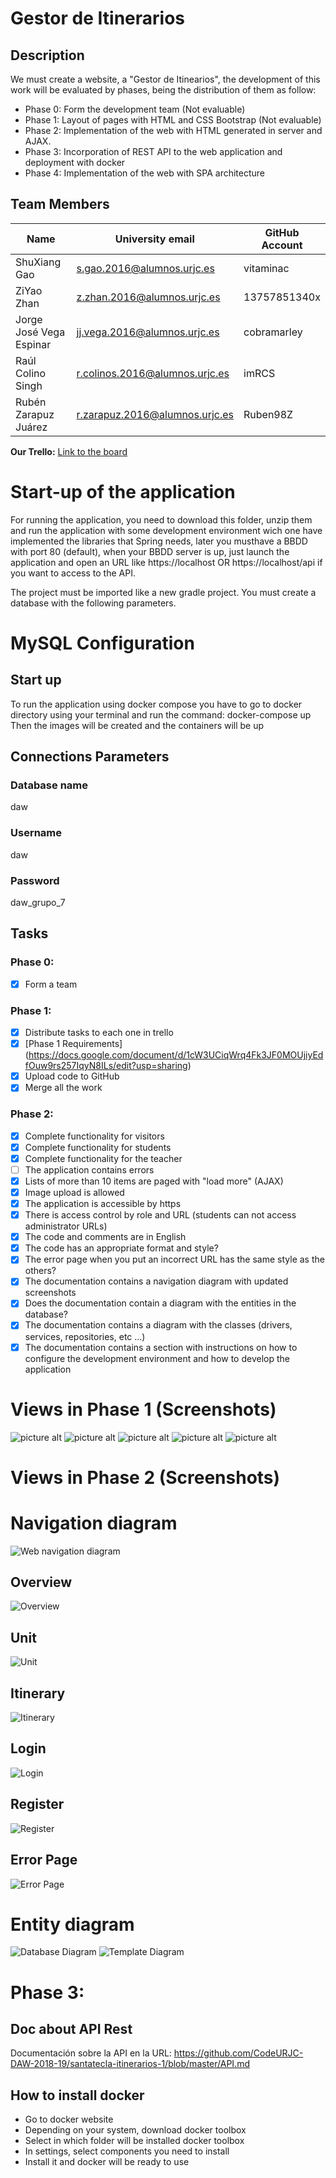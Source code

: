 # Gestor de Itinerarios

## Description
We must create a website, a "Gestor de Itinearios", the development of this work will be evaluated by phases, being the distribution of them as follow:
* Phase 0: Form the development team (Not evaluable)
* Phase 1: Layout of pages with HTML and CSS Bootstrap (Not evaluable)
* Phase 2: Implementation of the web with HTML generated in server and AJAX.
* Phase 3: Incorporation of REST API to the web application and deployment with docker
* Phase 4: Implementation of the web with SPA architecture

## Team Members

Name | University email | GitHub Account
------------ | ------------------------- | -------------
ShuXiang Gao | s.gao.2016@alumnos.urjc.es | vitaminac
ZiYao Zhan | z.zhan.2016@alumnos.urjc.es | 13757851340x
Jorge José Vega Espinar | jj.vega.2016@alumnos.urjc.es | cobramarley
Raúl Colino Singh | r.colinos.2016@alumnos.urjc.es | imRCS
Rubén Zarapuz Juárez | r.zarapuz.2016@alumnos.urjc.es | Ruben98Z

**Our Trello:** [Link to the board](https://trello.com/invite/b/CFMjhg2A/1ff5190ce7e6a0f923e44a404e82d269/daw-g8)

# Start-up of the application
For running the application, you need to download this folder, unzip them and run the application with some development environment wich one have implemented the libraries that Spring needs, later you musthave a BBDD with port 80 (default), when your BBDD server is up, just launch the application and open an URL like https://localhost OR https://localhost/api if you want to access to the API.

The project must be imported like a new gradle project.
You must create a database with the following parameters.

# MySQL Configuration
## Start up
To run the application using docker compose you have to go to docker directory using your terminal and run the command: docker-compose up
Then the images will be created and the containers will be up

## Connections Parameters
### Database name
daw

### Username
daw

### Password
daw_grupo_7

## Tasks
### Phase 0:
- [x] Form a team

### Phase 1:
- [x] Distribute tasks to each one in trello
- [x] [Phase 1 Requirements] (https://docs.google.com/document/d/1cW3UCiqWrq4Fk3JF0MOUjiyEdfOuw9rs257IqyN8ILs/edit?usp=sharing)
- [x] Upload code to GitHub
- [x] Merge all the work

### Phase 2:
- [x] Complete functionality for visitors
- [x] Complete functionality for students
- [x] Complete functionality for the teacher
- [ ] The application contains errors
- [x] Lists of more than 10 items are paged with "load more" (AJAX)
- [x] Image upload is allowed
- [x] The application is accessible by https
- [x] There is access control by role and URL (students can not access administrator URLs)
- [x] The code and comments are in English
- [x] The code has an appropriate format and style?
- [x] The error page when you put an incorrect URL has the same style as the others?
- [x] The documentation contains a navigation diagram with updated screenshots
- [x] Does the documentation contain a diagram with the entities in the database?
- [x] The documentation contains a diagram with the classes (drivers, services, repositories, etc ...)
- [x] The documentation contains a section with instructions on how to configure the development environment and how to develop the application

# Views in Phase 1 (Screenshots)
![picture alt](https://i.ibb.co/NFDCJDR/Fase1.jpg "Descripción de las vistas")
![picture alt](https://i.ibb.co/txTDbb4/Captura-de-pantalla-2019-02-05-a-las-0-18-42.png "Itinerarios")
![picture alt](https://i.ibb.co/vP7mKps/index.png "Unidades")
![picture alt](https://i.ibb.co/Jr31JVY/inicial.png "Inicio")
![picture alt](https://i.ibb.co/pKcj9yD/unidades.png "Login")



# Views in Phase 2 (Screenshots)

# Navigation diagram
![Web navigation diagram](http://i66.tinypic.com/11lis5c.png)

## Overview

![Overview](doc/overview.png)

## Unit

![Unit](doc/unit.png)

## Itinerary

![Itinerary](doc/itinerary.png)

## Login

![Login](doc/login.png)

## Register

![Register](doc/register.png)

## Error Page

![Error Page](doc/error_page.png)

# Entity diagram

![Database Diagram](doc/entity.png)
![Template Diagram](doc/template.png)


# Phase 3:
## Doc about API Rest
Documentación sobre la API en la URL: https://github.com/CodeURJC-DAW-2018-19/santatecla-itinerarios-1/blob/master/API.md

## How to install docker

- Go to docker website
- Depending on your system, download docker toolbox
- Select in which folder will be installed docker toolbox
- In settings, select components you need to install
- Install it and docker will be ready to use
